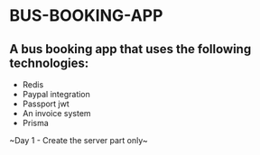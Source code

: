 # BUS-BOOKING-APP

## A bus booking app that uses the following technologies:
* Redis
* Paypal integration
* Passport jwt
* An invoice system
* Prisma

~Day 1 - Create the server part only~
